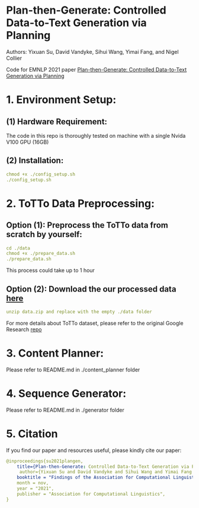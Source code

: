 # Plan-then-Generate: Controlled Data-to-Text Generation via Planning
Authors: Yixuan Su, David Vandyke, Sihui Wang, Yimai Fang, and Nigel Collier

Code for EMNLP 2021 paper [Plan-then-Generate: Controlled Data-to-Text Generation via Planning](https://arxiv.org/abs/2108.13740)

# 1. Environment Setup:
## (1) Hardware Requirement:
The code in this repo is thoroughly tested on machine with a single Nvida V100 GPU (16GB)
## (2) Installation:
```yaml
chmod +x ./config_setup.sh
./config_setup.sh
```
# 2. ToTTo Data Preprocessing:
## Option (1): Preprocess the ToTTo data from scratch by yourself:
```yaml
cd ./data
chmod +x ./prepare_data.sh
./prepare_data.sh
```
This process could take up to 1 hour

## Option (2): Download the our processed data [here](https://drive.google.com/file/d/1YBGwo0atBmaCOhlu0v0yz21ixNALwF8v/view?usp=sharing)
```yaml
unzip data.zip and replace with the empty ./data folder
```
For more details about ToTTo dataset, please refer to the original Google Research [repo](https://github.com/google-research-datasets/ToTTo)

# 3. Content Planner:
Please refer to README.md in ./content_planner folder

# 4. Sequence Generator:
Please refer to README.md in ./generator folder

# 5. Citation
If you find our paper and resources useful, please kindly cite our paper:
```yaml
@inproceedings{su2021plangen,
    title={Plan-then-Generate: Controlled Data-to-Text Generation via Planning}, 
     author={Yixuan Su and David Vandyke and Sihui Wang and Yimai Fang and Nigel Collier},
    booktitle = "Findings of the Association for Computational Linguistics: EMNLP 2021",
    month = nov,
    year = "2021",
    publisher = "Association for Computational Linguistics",
}
```
